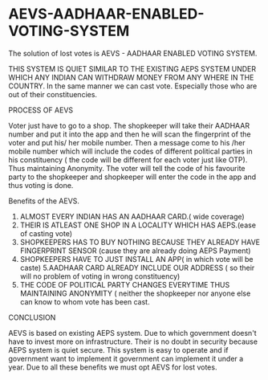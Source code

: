 # AEVS-AADHAAR-ENABLED-VOTING-SYSTEM

The solution of lost votes is 
AEVS - AADHAAR ENABLED VOTING SYSTEM.

THIS SYSTEM IS QUIET SIMILAR TO THE EXISTING AEPS SYSTEM UNDER WHICH ANY INDIAN CAN 
WITHDRAW MONEY FROM ANY WHERE IN THE COUNTRY. In the same manner we can cast vote. 
Especially those who are out of their constituencies.

PROCESS OF AEVS

Voter just have to go to a shop. The shopkeeper will take their AADHAAR number and put it into the 
app and then he will scan the fingerprint of the voter and put his/ her mobile number. Then a message 
come to his /her mobile number which will include the codes of different political parties in his 
constituency ( the code will be different for each voter just like OTP). Thus maintaining Anonymity. The 
voter will tell the code of his favourite party to the shopkeeper and shopkeeper will enter the code in 
the app and thus voting is done.

Benefits of the AEVS.
1. ALMOST EVERY INDIAN HAS AN AADHAAR CARD.( wide coverage)
2. THEIR IS ATLEAST ONE SHOP IN A LOCALITY WHICH HAS AEPS.(ease of casting vote)
3. SHOPKEEPERS HAS TO BUY NOTHING BECAUSE THEY ALREADY HAVE FINGERPRINT
 SENSOR (cause they are already doing AEPS Payment)
4. SHOPKEEPERS HAVE TO JUST INSTALL AN APP( in which vote will be caste)
5.AADHAAR CARD ALREADY INCLUDE OUR ADDRESS ( so their will no problem of voting in wrong 
constituency) 
6. THE CODE OF POLITICAL PARTY CHANGES EVERYTIME THUS MAINTAINING ANONYMITY ( neither the 
shopkeeper nor anyone else can know to whom vote has been cast.

CONCLUSION

AEVS is based on existing AEPS system. Due to which government doesn't have to invest more on 
infrastructure. Their is no doubt in security because AEPS system is quiet secure. This system is easy to 
operate and if government want to implement it government can implement it under a year. Due to all 
these benefits we must opt AEVS for lost votes.
